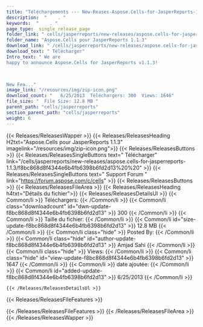 ```yaml
---
title: "Téléchargements --- New-Reases-Aspose.Cells-for-JasperReports-1.1.3." 
description:  "    . " 
keywords:  "    . " 
page_type:  single_release_page
folder_link: " cells/jasperreports/new-releases/aspose.cells-for-jasperreports-1.1.3/"
folder_name: "Aspose.Cells pour JasperReports 1.1.3"
download_link: " /cells/jasperreports/new-releases/aspose.cells-for-jasperreports-1.1.3/f8bc868d8f4344e6b4fb6398b6fd2d13"
download_text: " Télécharger"
Intro_text: " We are
happy to announce Aspose.Cells for JasperReports v1.1.3!

 

New Fea..."
image_link: "/resources/img/zip-icon.png"
download_count: "   6/25/2013  Téléchargers: 300  Views: 1646"
file_size: "  File Size: 12.8 MB "
parent_path: "cells/jasperreports"
section_parent_path: "cells/jasperreports"
weight: 6
---
```


{{< Releases/ReleasesWapper >}}
  {{< Releases/ReleasesHeading H2txt="Aspose.Cells pour JasperReports 1.1.3" imagelink="/resources/img/zip-icon.png">}}
  {{< Releases/ReleasesButtons >}}
    {{< Releases/ReleasesSingleButtons text=" Télécharger" link="/cells/jasperreports/new-releases/aspose.cells-for-jasperreports-1.1.3/f8bc868d8f4344e6b4fb6398b6fd2d13%20%20" >}}
    {{< Releases/ReleasesSingleButtons text=" Support Forum " link="https://forum.aspose.com/c/cells" >}}
  {{< Releases/ReleasesButtons >}}
  {{< Releases/ReleasesFileArea >}}
    {{< Releases/ReleasesHeading h4txt="Détails du fichier">}}
    {{< Releases/ReleasesDetailsUl >}}
            {{< Common/li  >}} Téléchargers: {{< /Common/li >}} 
      {{< Common/li class="downloadcount" id="dwn-update-f8bc868d8f4344e6b4fb6398b6fd2d13" >}} 300 {{< /Common/li >}} 
      {{< Common/li  >}} Taille du fichier: {{< /Common/li >}} 
      {{< Common/li id="size-update-f8bc868d8f4344e6b4fb6398b6fd2d13" >}} 12.8 MB {{< /Common/li >}} 
      {{< Common/li  class="hide" >}} Posted By: {{< /Common/li >}} 
      {{< Common/li class="hide" id="author-update-f8bc868d8f4344e6b4fb6398b6fd2d13" >}} Amjad Sahi {{< /Common/li >}} 
      {{< Common/li class="hide"  >}} Views: {{< /Common/li >}} 
      {{< Common/li class="hide" id="view-update-f8bc868d8f4344e6b4fb6398b6fd2d13" >}} 1647 {{< /Common/li >}} 
      {{< Common/li  >}} date ajoutée: {{< /Common/li >}} 
      {{< Common/li id="added-update-f8bc868d8f4344e6b4fb6398b6fd2d13" >}} 6/25/2013 {{< /Common/li >}} 

    {{< /Releases/ReleasesDetailsUl >}}

  {{< Releases/ReleasesFileFeatures >}}
      
  {{< /Releases/ReleasesFileFeatures >}}
 {{< /Releases/ReleasesFileArea >}}
{{< /Releases/ReleasesWapper >}}


